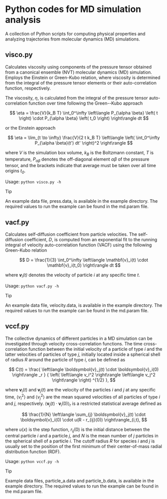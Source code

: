 
# Python codes for MD simulation analysis

A collection of Python scripts for computing physical properties and analyzing trajectories from
molecular dynamics (MD) simulations.

## visco.py

Calculates viscosity using components of the pressure tensor obtained from a canonical ensemble (NVT)
molecular dynamics (MD) simulation. Employs the Einstein or Green-Kubo relation, where viscosity is
determined from the integral of the pressure tensor elements or their auto-correlation function, respectively.

The viscosity, *η*, is calculated from the integral of the pressure tensor auto-correlation
function over time following the Green--Kubo approach

<!--<picture>
  <source
    media="(prefers-color-scheme: dark)"
    srcset="assets/visco_gk_dark.png"
  />
  <source
    media="(prefers-color-scheme: light)"
    srcset="assets/visco_gk_light.png"
  />
  <img
    alt="viscosity Green--Kubo equation"
    src="assets/visco_gk_light.png"
    height="45"
  />
</picture>-->

$$
\eta = \frac{V}{k_B T} \int_0^\infty \left\langle P_{\alpha \beta} \left( t \right)
\cdot P_{\alpha \beta} \left( t_0 \right) \right\rangle dt
$$

or the Einstein approach

<!--<picture>
  <source
    media="(prefers-color-scheme: dark)"
    srcset="assets/visco_en_dark.png"
  />
  <source
    media="(prefers-color-scheme: light)"
    srcset="assets/visco_en_light.png"
  />
  <img
    alt="viscosity Einstein equation"
    src="assets/visco_en_light.png"
    height="58"
  />
</picture>-->

$$
\eta = \lim_{t \to \infty} \frac{V}{2 t k_B T}
\left\langle \left( \int_0^\infty P_{\alpha \beta}(t') dt' \right)^2  \right\rangle
$$

where *V* is the simulation box volume, *k<sub>B</sub>* is the Boltzmann constant, *T* is temperature,
*P<sub>αβ</sub>* denotes the off-diagonal element *αβ* of the pressure tensor,
and the brackets indicate that average must be taken over all time origins *t<sub>0</sub>*.

Usage: `python visco.py -h`

> [!TIP]
> An example data file, press.data, is available in the example directory.
> The required values to run the example can be found in the md.param file.

## vacf.py

Calculates self-diffusion coefficient from particle velocities. The self-diffusion coefficient, *D*, is
computed from an exponential fit to the running integral of velocity auto-correlation function (VACF)
using the following Green-Kubo relation

<!--<picture>
  <source
    media="(prefers-color-scheme: dark)"
    srcset="assets/sdc_gk_dark.png"
  />
  <source
    media="(prefers-color-scheme: light)"
    srcset="assets/sdc_gk_light.png"
  />
  <img
    alt="diffusion Green--Kubo equation"
    src="assets/sdc_gk_light.png"
    height="45"
  />
</picture>-->

$$
D = \frac{1}{3} \int_0^\infty \left\langle \mathbf{v}_i(t) \cdot \mathbf{v}_i(t_0) \right\rangle dt
$$

where ***v**<sub>i</sub>(t)* denotes the velocity of particle *i* at any specific time *t*.

Usage: `python vacf.py -h`

> [!TIP]
> An example data file, velocity.data, is available in the example directory.
> The required values to run the example can be found in the md.param file.

## vccf.py

The collective dynamics of different particles in a MD simulation can be investigated
through velocity cross-correlation functions.
The time cross-correlation function between the initial velocity of a particle of type *i* and
the latter velocities of particles of type *j*, initially located inside a spherical shell of
radius *R* around the particle of type *i*, can be defined as

$$
C(t) = \frac{ \left\langle \boldsymbol{v}_j(t) \cdot \boldsymbol{v}_i(0) \right\rangle _r }
{ \left( \left\langle v_i^2 \right\rangle \left\langle v_j^2 \right\rangle \right) ^{1/2} },
$$

where $\boldsymbol{v}_i(t)$ and $\boldsymbol{v}_j(t)$ are the velocity of the particles $i$
and $j$ at any specific time, $\left\langle v_i^2 \right\rangle$ and $\left\langle v_j^2 \right\rangle$
are the mean squared velocities of all particles of type $i$ and $j$, respectively.
$\left\langle \boldsymbol{v}_j(t) \cdot \boldsymbol{v}_i(0) \right\rangle _r$ is a restricted
statistical average defined as

$$
\frac{1}{N} \left\langle \sum_{j} \boldsymbol{v}_j(t) \cdot \boldsymbol{v}_i(0)
\cdot u(R - r_{ij}(0)) \right\rangle_{i,t},
$$

where $u(x)$ is the step function, $r_{ij}(0)$ is the initial distance between the central
particle $i$ and a particle $j$, and $N$ is the mean number of $j$
particles in the spherical shell of a particle $i$.
The cutoff radius $R$ for species $i$ and $j$ is usually set to the position of the first minimum of
their center-of-mass radial distribution function (RDF).

Usage: `python vccf.py -h`

> [!TIP]
> Example data files, particle_a.data and particle_b.data, is available in the example directory.
> The required values to run the example can be found in the md.param file.
